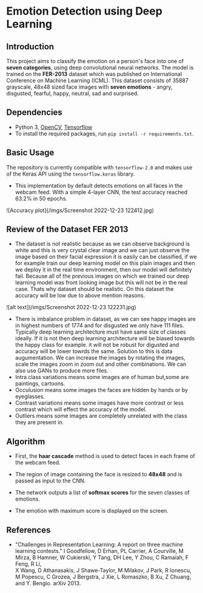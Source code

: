 # Emotion Detection using Deep Learning

## Introduction

This project aims to classify the emotion on a person's face into one of **seven categories**, using deep convolutional neural networks. The model is trained on the **FER-2013** dataset which was published on International Conference on Machine Learning (ICML). This dataset consists of 35887 grayscale, 48x48 sized face images with **seven emotions** - angry, disgusted, fearful, happy, neutral, sad and surprised.

## Dependencies

* Python 3, [OpenCV](https://opencv.org/), [Tensorflow](https://www.tensorflow.org/)
* To install the required packages, run `pip install -r requirements.txt`.

## Basic Usage

The repository is currently compatible with `tensorflow-2.0` and makes use of the Keras API using the `tensorflow.keras` library.

* This implementation by default detects emotions on all faces in the webcam feed. With a simple 4-layer CNN, the test accuracy reached 63.2% in 50 epochs.

![Accuracy plot](/imgs/Screenshot 2022-12-23 122412.jpg)

## Review of the Dataset FER 2013

* The dataset is not realistic because as we can observe background is white and this is very crystal clear image and we can just observe the image based on their facial expression it is easily can be classified, if we for example train our deep learning model on this plain images and then we deploy it in the real time environment, then our model will definitely fail. Because all of the previous images on which we trained our deep learning model was front looking image but this will not be in the real case. Thats why dataset should be realistic. On this dataset the accuracy will be low due to above mention reasons.

![alt text](/imgs/Screenshot 2022-12-23 122231.jpg)

* There is imbalance problem in dataset, as we can see happy images are in highest numbers of 1774 and for disgusted we only have 111 files. Typically deep learning architecture must have same size of classes ideally. If it is not then deep learning architecture will be biased towards the happy class for example. it will not be robust for digusted and accuracy will be lower towrds the same. Solution to this is data augumentation. We can increase the images by rotating the images, scale the images zoom in zoom out and other combinations. We can also use GANs to produce more files.
* Intra class variations means some images are of human but,some are paintings, cartoons.
* Occulusion means some images the faces are hidden by hands or by eyeglasses.
* Contrast variations means some images have more contrast or less contrast which will effect the accuracy of the model. 
* Outliers means some images are completely unrelated with the class they are present in.


## Algorithm

* First, the **haar cascade** method is used to detect faces in each frame of the webcam feed.

* The region of image containing the face is resized to **48x48** and is passed as input to the CNN.

* The network outputs a list of **softmax scores** for the seven classes of emotions.

* The emotion with maximum score is displayed on the screen.

## References

* "Challenges in Representation Learning: A report on three machine learning contests." I Goodfellow, D Erhan, PL Carrier, A Courville, M Mirza, B
   Hamner, W Cukierski, Y Tang, DH Lee, Y Zhou, C Ramaiah, F Feng, R Li,  
   X Wang, D Athanasakis, J Shawe-Taylor, M Milakov, J Park, R Ionescu,
   M Popescu, C Grozea, J Bergstra, J Xie, L Romaszko, B Xu, Z Chuang, and
   Y. Bengio. arXiv 2013.
